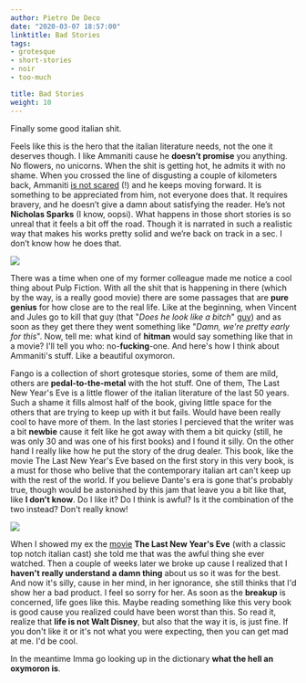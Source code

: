 ```yaml
---
author: Pietro De Deco
date: "2020-03-07 18:57:00"
linktitle: Bad Stories
tags:
- grotesque
- short-stories
- noir
- too-much

title: Bad Stories
weight: 10
---
```

Finally some good italian shit.
<!--more-->

Feels like this is the hero that the italian literature needs, not the one it deserves though. I like Ammaniti cause he **doesn’t promise** you anything. No flowers, no unicorns. When the shit is getting hot, he admits it with no shame. When you crossed the line of disgusting a couple of kilometers back, Ammaniti [is not scared](https://www.goodreads.com/ca/book/show/13130071-io-non-ho-paura) (!) and he keeps moving forward. It is something to be appreciated from him, not everyone does that. It requires bravery, and he doesn’t give a damn about satisfying the reader. He’s not **Nicholas Sparks** (I know, oopsi). What happens in those short stories is so unreal that it feels a bit off the road. Though it is narrated in such a realistic way that makes his works pretty solid and we’re back on track in a sec. I don’t know how he does that. 

![](/img/bellucci.jpg)

There was a time when one of my former colleague made me notice a cool thing about Pulp Fiction. With all the shit that is happening in there (which by the way, is a really good movie) there are some passages that are **pure genius** for how close are to the real life. Like at the beginning, when Vincent and Jules go to kill that guy (that "*Does he look like a bitch*" [guy](https://www.youtube.com/watch?v=qo5jnBJvGUs)) and as soon as they get there they went something like "*Damn, we're pretty early for this*". Now, tell me: what kind of **hitman** would say something like that in a movie? I'll tell you who: no-**fucking**-one. And here's how I think about Ammaniti's stuff. Like a beautiful oxymoron.

Fango is a collection of short grotesque stories, some of them are mild, others are **pedal-to-the-metal** with the hot stuff. One of them, The Last New Year's Eve is a little flower of the italian literature of the last 50 years. Such a shame it fills almost half of the book, giving little space for the others that are trying to keep up with it but fails. Would have been really cool to have more of them.
In the last stories I percieved that the writer was a bit **newbie** cause it felt like he got away with them a bit quicky (still, he was only 30 and was one of his first books) and I found it silly. On the other hand I really like how he put the story of the drug dealer. 
This book, like the movie The Last New Year's Eve based on the first story in this very book, is a must for those who belive that the contemporary italian art can't keep up with the rest of the world. If you believe Dante's era is gone that's probably true, though would be astonished by this jam that leave you a bit like that, like **I don't know**. Do I like it? Do I think is awful? Is it the combination of the two instead? 
Don't really know!

![](/img/fango.jpg)

When I showed my ex the [movie](https://www.youtube.com/watch?v=oqTtvgf0BU4) **The Last New Year's Eve** (with a classic top notch italian cast) she told me that was the awful thing she ever watched. Then a couple of weeks later we broke up cause I realized that I **haven't really understand a damn thing** about us so it was for the best. And now it's silly, cause in her mind, in her ignorance, she still thinks that I'd show her a bad product. I feel so sorry for her. As soon as the **breakup** is concerned, life goes like this. Maybe reading something like this very book is good cause you realized could have been worst than this. So read it, realize that **life is not Walt Disney**, but also that the way it is, is just fine. If you don't like it or it's not what you were expecting, then you can get mad at me. I'd be cool.

In the meantime Imma go looking up in the dictionary **what the hell an oxymoron is**.